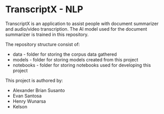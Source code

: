 # TranscriptX - NLP

TranscriptX is an application to assist people with document summarizer and audio/video transcription. The AI model used for the document summarizer is trained in this repository.

The repository structure consist of:
- data - folder for storing the corpus data gathered
- models - folder for storing models created from this project
- notebooks - folder for storing notebooks used for developing this project

This project is authored by:
- Alexander Brian Susanto
- Evan Santosa
- Henry Wunarsa
- Kelson